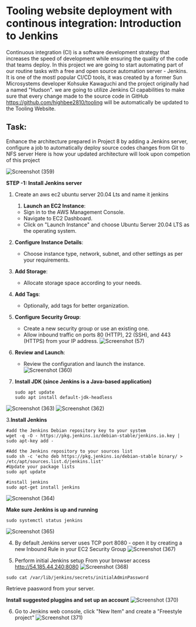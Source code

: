 # Tooling website deployment with continous integration: Introduction to Jenkins
Continuous integration (CI) is a software development strategy that increases the speed of development while ensuring the quality of the code that teams deploy.
In this project we are going to start automating part of our routine tasks with a free and open source automation server - Jenkins. It is one of the mostl popular CI/CD tools, it was created by a former Sun Microsystems
developer Kohsuke Kawaguchi and the project originally had a named "Hudson".
we are going to utilize Jenkins CI capabilities to make sure that every change made to the source code in GitHub https://github.com/highbee2810/tooling will be automatically be updated to the Tooling Website.
## Task:
Enhance the architecture prepared in Project 8 by adding a Jenkins server, configure a job to automatically deploy source codes changes from Git to NFS server
Here is how your updated architecture will look upon competion of this project

![Screenshot (359)](https://github.com/user-attachments/assets/17557f16-d235-4672-88ee-5eff84a07954)

**STEP -1: Install Jenkins server**
1. Create an aws ec2 ubuntu server 20.04 Lts and name it jenkins
   1. **Launch an EC2 Instance**: 
   - Sign in to the AWS Management Console.
   - Navigate to EC2 Dashboard.
   - Click on "Launch Instance" and choose Ubuntu Server 20.04 LTS as the operating system.

2. **Configure Instance Details**:
   - Choose instance type, network, subnet, and other settings as per your requirements.

3. **Add Storage**:
   - Allocate storage space according to your needs.

4. **Add Tags**:
   - Optionally, add tags for better organization.


5. **Configure Security Group**:
   - Create a new security group or use an existing one.
   - Allow inbound traffic on ports 80 (HTTP), 22 (SSH), and 443 (HTTPS) from your IP address.
![Screenshot (57)](https://github.com/highbee2810/STEGHUB-DevOps-cloud-Engineering/assets/155490206/c2e660e8-e954-4dd4-88e7-b96749c55fc5)

6. **Review and Launch**:
   - Review the configuration and launch the instance.
![Screenshot (360)](https://github.com/user-attachments/assets/05843db2-975f-4029-a1a7-6fff430cc14f)


2. **Install JDK (since Jenkins is a Java-based application)**
   ```
   sudo apt update
   sudo apt install default-jdk-headless
   ```
![Screenshot (363)](https://github.com/user-attachments/assets/85d721bb-867c-4b31-8200-f20189fda46a)
![Screenshot (362)](https://github.com/user-attachments/assets/4a50e2d6-204d-4c94-b0be-f16724665eb0)

3.**Install Jenkins**
```
#add the Jenkins Debian repository key to your system
wget -q -O - https://pkg.jenkins.io/debian-stable/jenkins.io.key | sudo apt-key add -

#Add the Jenkins repository to your sources list
sudo sh -c 'echo deb https://pkg.jenkins.io/debian-stable binary/ > /etc/apt/sources.list.d/jenkins.list'
#Update your package lists
sudo apt update

#install jenkins
sudo apt-get install jenkins
```
![Screenshot (364)](https://github.com/user-attachments/assets/5da13bff-26a4-4d93-8b93-f30dba078f80)

**Make sure Jenkins is up and running**
```
sudo systemctl status jenkins
```
![Screenshot (365)](https://github.com/user-attachments/assets/ca0b5215-3bee-4e01-970f-9609052432d9)

4. By default Jenkins server uses TCP port 8080 - open it by creating a new Inbound Rule in your EC2 Security Group
![Screenshot (367)](https://github.com/user-attachments/assets/be0b39e2-a216-43f0-b8df-bf183757933f)

5. Perform initial Jenkins setup
   From your browser access http://54.185.44.240:8080
![Screenshot (368)](https://github.com/user-attachments/assets/95683310-471a-4b25-9ac6-b02fb8712143)


```
sudo cat /var/lib/jenkins/secrets/initialAdminPassword
```
Retrieve paasword from your server.

**Install suggested pluggins  and set up an account**
![Screenshot (370)](https://github.com/user-attachments/assets/68dbbdee-24f3-4d84-bc18-fad866316747)

6. Go to Jenkins web console, click "New Item" and create a "Freestyle project"
   ![Screenshot (371)](https://github.com/user-attachments/assets/eb94a690-69ac-47a9-9599-cdf3b5888850)

